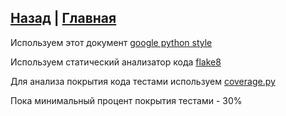 [Назад](README.md) | [Главная](../README.md) 
---


Используем этот документ [google python style](https://google.github.io/styleguide/pyguide.html)

Используем статический анализатор кода [flake8](https://habr.com/ru/company/dataart/blog/318776/)

Для анализа покрытия кода тестами используем [coverage.py](https://coverage.readthedocs.io/en/coverage-5.1/)

Пока минимальный процент покрытия тестами - 30%